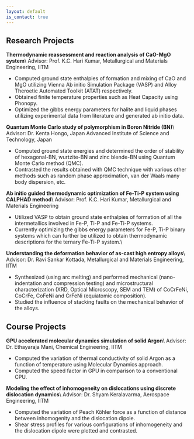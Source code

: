 ```yaml
---
layout: default
is_contact: true
---
```


## Research Projects
**Thermodynamic reassessment and reaction analysis of CaO-MgO system**\\
Advisor: Prof. K.C. Hari Kumar, Metallurgical and Materials Engineering, IITM
* Computed ground state enthalpies of formation and mixing of CaO and MgO utilizing Vienna Ab initio Simulation Package (VASP) and Alloy Theroetic Automated Toolkit (ATAT) respectively.
* Obtained finite temperature properties such as Heat Capacity using Phonopy.
* Optimized the gibbs energy parameters for halite and liquid phases utilizing experimental data from literature and generated ab initio data.

**Quantum Monte Carlo study of polymorphism in Boron Nitride (BN)**\\
Advisor: Dr. Kenta Hongo, Japan Advanced Institute of Science and Technology, Japan
* Computed ground state energies and determined the order of stability of hexagonal-BN, wurtzite-BN and zinc blende-BN using Quantum Monte Carlo method (QMC).
* Contrasted the results obtained with QMC technique with various other methods such as random phase approximation, van der Waals many body dispersion, etc.

**Ab initio guided thermodynamic optimization of Fe-Ti-P system using CALPHAD method**\\
Advisor: Prof. K.C. Hari Kumar, Metallurgical and Materials Engineering
* Utilized VASP to obtain ground state enthalpies of formation of all the intermetallics involved in Fe-P, Ti-P and Fe-Ti-P systems.
* Currently optimizing the gibbs energy parameters for Fe-P, Ti-P binary systems which can further be utilized to obtain thermodynamic descriptions for the ternary Fe-Ti-P system.\\

**Understanding the deformation behavior of as-cast high entropy alloys**\\
Advisor: Dr. Ravi Sankar Kottada, Metallurgical and Materials Engineering, IITM
* Synthesized (using arc melting) and performed mechanical (nano-indentation and compression testing) and microstructural characterization (XRD, Optical Microscopy, SEM and TEM) of CoCrFeNi, CoCrFe, CoFeNi and CrFeNi (equiatomic composition).
* Studied the influence of stacking faults on the mechanical behavior of the alloys.

## Course Projects

**GPU accelerated molecular dynamics simulation of solid Argon**\\
Advisor: Dr. Ethayaraja Mani, Chemical Engineering, IITM
* Computed the variation of thermal conductivity of solid Argon as a function of temperature using Molecular Dynamics approach.
* Computed the speed factor in GPU in comparison to a conventional CPU.

**Modeling the effect of inhomogeneity on dislocations using discrete dislocation dynamics**\\
Advisor: Dr. Shyam Keralavarma, Aerospace Engineering, IITM
* Computed the variation of Peach Köhler force as a function of distance between inhomogenity and the dislocation dipole.
* Shear stress profiles for various configurations of inhomogeneity and the dislocation dipole were plotted and contrasted.